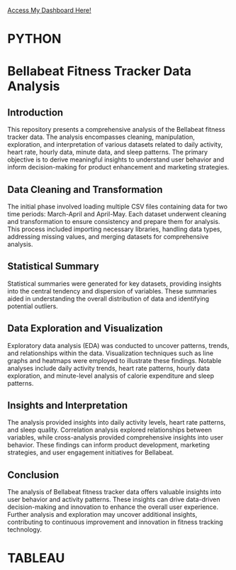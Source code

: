 <a href="https://public.tableau.com/app/profile/muskan.kashyap/viz/BellabeatDashboardGoogleDataAnalyticsCapstone/PhysicalActivity"> Access My Dashboard Here! </a>

# PYTHON
# Bellabeat Fitness Tracker Data Analysis

## Introduction
This repository presents a comprehensive analysis of the Bellabeat fitness tracker data. The analysis encompasses cleaning, manipulation, exploration, and interpretation of various datasets related to daily activity, heart rate, hourly data, minute data, and sleep patterns. The primary objective is to derive meaningful insights to understand user behavior and inform decision-making for product enhancement and marketing strategies.

## Data Cleaning and Transformation
The initial phase involved loading multiple CSV files containing data for two time periods: March-April and April-May. Each dataset underwent cleaning and transformation to ensure consistency and prepare them for analysis. This process included importing necessary libraries, handling data types, addressing missing values, and merging datasets for comprehensive analysis.

## Statistical Summary
Statistical summaries were generated for key datasets, providing insights into the central tendency and dispersion of variables. These summaries aided in understanding the overall distribution of data and identifying potential outliers.

## Data Exploration and Visualization
Exploratory data analysis (EDA) was conducted to uncover patterns, trends, and relationships within the data. Visualization techniques such as line graphs and heatmaps were employed to illustrate these findings. Notable analyses include daily activity trends, heart rate patterns, hourly data exploration, and minute-level analysis of calorie expenditure and sleep patterns.

## Insights and Interpretation
The analysis provided insights into daily activity levels, heart rate patterns, and sleep quality. Correlation analysis explored relationships between variables, while cross-analysis provided comprehensive insights into user behavior. These findings can inform product development, marketing strategies, and user engagement initiatives for Bellabeat.

## Conclusion
The analysis of Bellabeat fitness tracker data offers valuable insights into user behavior and activity patterns. These insights can drive data-driven decision-making and innovation to enhance the overall user experience. Further analysis and exploration may uncover additional insights, contributing to continuous improvement and innovation in fitness tracking technology.


# TABLEAU

